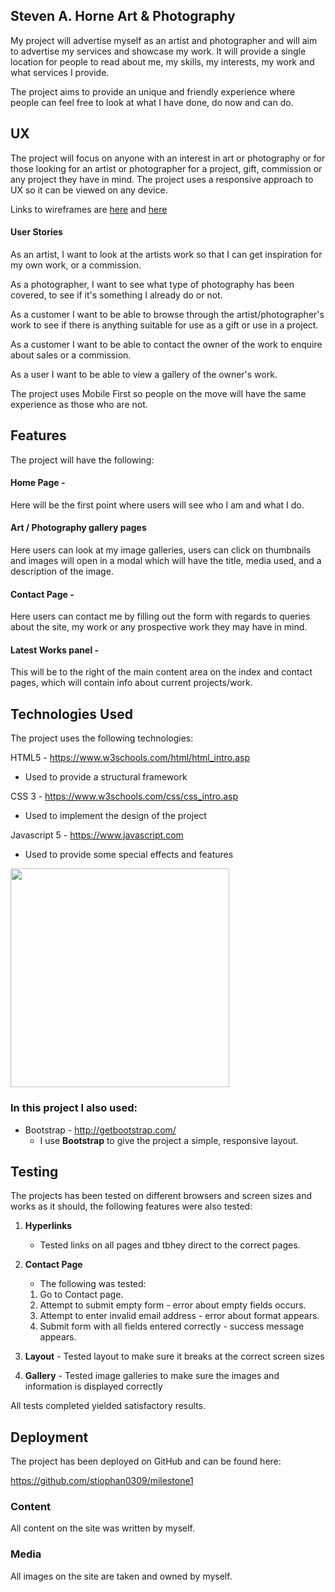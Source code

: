 ## Steven A. Horne Art & Photography

My project will advertise myself as an artist and photographer and will aim to 
advertise my services and showcase my work. It will provide a single location
for people to read about me, my skills, my interests, my work and what services
I provide.

The project aims to provide an unique and friendly experience where people can feel
free to look at what I have done, do now and can do.  

## UX

The project will focus on anyone with an interest in art or photography or for 
those looking for an artist or photographer for a project, gift, commission or
any project they have in mind. The project uses a responsive approach to UX so
it can be viewed on any device.

Links to wireframes are [here](/wireframes/Desktop.png) and [here](/wireframes/Mobile.png)

#### User Stories

As an artist, I want to look at the artists work so that I can get inspiration
for my own work, or a commission.

As a photographer, I want to see what type of photography has been covered, to 
see if it's something I already do or not.

As a customer I want to be able to browse through the artist/photographer's work 
to see if there is anything suitable for use as a gift or use in a project.

As a customer I want to be able to contact the owner of the work to enquire
about sales or a commission.

As a user I want to be able to view a gallery of the owner's work.

The project uses Mobile First so people on the move will have the same 
experience as those who are not.

## Features

The project will have the following:

#### Home Page - 

Here will be the first point where users will see who I am and what I do. 

#### Art / Photography gallery pages

Here users can look at my image galleries, users can click on thumbnails and images will
open in a modal which will have the title, media used, and a description of the image.

#### Contact Page - 

Here users can contact me by filling out the form with regards to queries about
the site, my work or any prospective work they may have in mind.

#### Latest Works panel - 

This will be to the right of the main content area on the index and contact pages, which will
contain info about current projects/work.

## Technologies Used

The project uses the following technologies:

HTML5 - https://www.w3schools.com/html/html_intro.asp
* Used to provide a structural framework

CSS 3 - https://www.w3schools.com/css/css_intro.asp
* Used to implement the design of the project

Javascript 5 - https://www.javascript.com
* Used to provide some special effects and features


<img src="https://camo.githubusercontent.com/904ade21b6fb63dec17555495bb36f749ba52023/68747470733a2f2f73332d75732d776573742d322e616d617a6f6e6177732e636f6d2f706c7567696e7365727665722f646f635265736f75726365732f737461636b2e737667" width="350px">

### In this project I also used:
* Bootstrap - http://getbootstrap.com/
    - I use **Bootstrap** to give the project a simple, responsive layout.

## Testing

The projects has been tested on different browsers and screen sizes and works as
it should, the following features were also tested:

1. **Hyperlinks**
    * Tested links on all pages and tbhey direct to the correct pages.

2. **Contact Page**
    * The following was tested:
    1. Go to Contact page.
    2. Attempt to submit empty form - error about empty fields occurs.
    3. Attempt to enter invalid email address - error about format appears.
    4. Submit form with all fields entered correctly - success message appears.

3. **Layout** - Tested layout to make sure it breaks at the correct screen sizes
4. **Gallery** - Tested image galleries to make sure the images and information is displayed correctly

All tests completed yielded satisfactory results.

## Deployment

The project has been deployed on GitHub and can be found here: 

https://github.com/stiophan0309/milestone1

### Content

All content on the site was written by myself.

### Media

All images on the site are taken and owned by myself.




